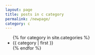 ```yaml
---
layout: page
title: posts in c category
permalink: /newpage/
category: c
---
```


<!-- {% for post in site.categories[page.category] %}
    <a href="{{ post.url | absolute_url }}">
      {{ post.title }}
    </a>
{% endfor %} -->


<ul>
  {% for category in site.categories %}
    <li>{{ category | first }}</li>
  {% endfor %}
</ul>